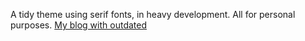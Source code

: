 A tidy theme using serif fonts, in heavy development.
All for personal purposes.
[My blog with outdated](https://rapiz1.github.io/)
